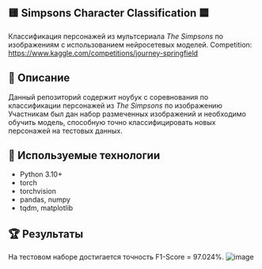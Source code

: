## 🟨 Simpsons Character Classification 🟦

Классификация персонажей из мультсериала *The Simpsons* по изображениям с использованием нейросетевых моделей. Competition: https://www.kaggle.com/competitions/journey-springfield

## 🧠 Описание

Данный репозиторий содержит ноубук с соревнования по классификации персонажей из *The Simpsons* по изображению Участникам был дан набор размеченных изображений и необходимо обучить модель, способную точно классифицировать новых персонажей на тестовых данных.

## 🧪 Используемые технологии

- Python 3.10+
- torch 
- torchvision
- pandas, numpy
- tqdm, matplotlib

## 🏆 Результаты
На тестовом наборе достигается точность F1-Score = 97.024%.
![image](https://github.com/user-attachments/assets/4afdb144-035a-4f66-a5b6-4d11db221d58)


